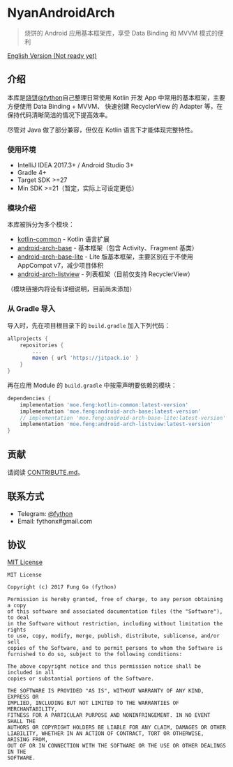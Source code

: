 # NyanAndroidArch

> 烧饼的 Android 应用基本框架库，享受 Data Binding 和 MVVM 模式的便利

[English Version (Not ready yet)]()

## 介绍

本库是[烧饼@fython](https://github.com/fython)自己整理日常使用 Kotlin 开发 App 中常用的基本框架，主要方便使用 Data Binding + MVVM、
快速创建 RecyclerView 的 Adapter 等，在保持代码清晰简洁的情况下提高效率。

尽管对 Java 做了部分兼容，但仅在 Kotlin 语言下才能体现完整特性。

### 使用环境

- IntelliJ IDEA 2017.3+ / Android Studio 3+
- Gradle 4+
- Target SDK >=27
- Min SDK >=21（暂定，实际上可设定更低）

### 模块介绍

本库被拆分为多个模块：

- [kotlin-common](./kotlin-common) - Kotlin 语言扩展
- [android-arch-base](./android-arch-base) - 基本框架（包含 Activity、Fragment 基类）
- [android-arch-base-lite](./android-arch-base-lite) - Lite 版基本框架，主要区别在于不使用 AppCompat v7，减少项目体积
- [android-arch-listview](./android-arch-listview) - 列表框架（目前仅支持 RecyclerView）

（模块链接内将设有详细说明，目前尚未添加）

### 从 Gradle 导入

导入时，先在项目根目录下的 `build.gradle` 加入下列代码：
```gradle
allprojects {
	repositories {
		...
		maven { url 'https://jitpack.io' }
	}
}
```

再在应用 Module 的 `build.gradle` 中按需声明要依赖的模块：
```gradle
dependencies {
    implementation 'moe.feng:kotlin-common:latest-version'
    implementation 'moe.feng:android-arch-base:latest-version'
    // implementation 'moe.feng:android-arch-base-lite:latest-version'
    implementation 'moe.feng:android-arch-listview:latest-version'
}
```

## 贡献

请阅读 [CONTRIBUTE.md](./CONTRIBUTE.md)。

## 联系方式

- Telegram: [@fython](https://t.me/fython)
- Email: fythonx#gmail.com

## 协议

[MIT License](./LICENSE)

```
MIT License

Copyright (c) 2017 Fung Go (fython)

Permission is hereby granted, free of charge, to any person obtaining a copy
of this software and associated documentation files (the "Software"), to deal
in the Software without restriction, including without limitation the rights
to use, copy, modify, merge, publish, distribute, sublicense, and/or sell
copies of the Software, and to permit persons to whom the Software is
furnished to do so, subject to the following conditions:

The above copyright notice and this permission notice shall be included in all
copies or substantial portions of the Software.

THE SOFTWARE IS PROVIDED "AS IS", WITHOUT WARRANTY OF ANY KIND, EXPRESS OR
IMPLIED, INCLUDING BUT NOT LIMITED TO THE WARRANTIES OF MERCHANTABILITY,
FITNESS FOR A PARTICULAR PURPOSE AND NONINFRINGEMENT. IN NO EVENT SHALL THE
AUTHORS OR COPYRIGHT HOLDERS BE LIABLE FOR ANY CLAIM, DAMAGES OR OTHER
LIABILITY, WHETHER IN AN ACTION OF CONTRACT, TORT OR OTHERWISE, ARISING FROM,
OUT OF OR IN CONNECTION WITH THE SOFTWARE OR THE USE OR OTHER DEALINGS IN THE
SOFTWARE.
```